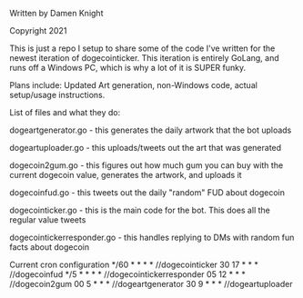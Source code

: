 Written by Damen Knight

Copyright 2021

This is just a repo I setup to share some of the code I've written for the newest iteration of dogecointicker.  This iteration is entirely GoLang, and runs off a Windows PC, which is why a lot of it is SUPER funky.

Plans include: Updated Art generation, non-Windows code, actual setup/usage instructions.

List of files and what they do:

dogeartgenerator.go - this generates the daily artwork that the bot uploads

dogeartuploader.go - this uploads/tweets out the art that was generated

dogecoin2gum.go - this figures out how much gum you can buy with the current dogecoin value, generates the artwork, and uploads it

dogecoinfud.go - this tweets out the daily "random" FUD about dogecoin

dogecointicker.go - this is the main code for the bot.  This does all the regular value tweets

dogecointickerresponder.go - this handles replying to DMs with random fun facts about dogecoin

Current cron configuration
*/60 * * * * /<path>/dogecointicker
30 17 * * * /<path>/dogecoinfud
*/5 * * * * /<path>/dogecointickerresponder
05 12 * * * /<path>/dogecoin2gum
00 5 * * * /<path>/dogeartgenerator
30 9 * * * /<path>/dogeartuploader


